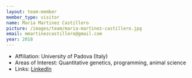 ```yaml
---
layout: team-member
member_type: visitor
name: Maria Martinez Castillero
picture: /images/team/maria-martinez-castillero.jpg
email: mmartinezcastillero@gmail.com
year: 2018
---
```


- Affiliation: University of Padova (Italy)
- Areas of Interest: Quantitative genetics, programming, animal science
- Links: [LinkedIn](https://www.linkedin.com/in/mmartinezcastillero)
